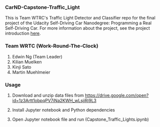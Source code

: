 ### CarND-Capstone-Traffic_Light

This is Team WTRC's Traffic Light Detector and Classifier repo for the final project of the Udacity Self-Driving Car Nanodegree: Programming a Real Self-Driving Car. For more information about the project, see the project introduction [here](https://classroom.udacity.com/nanodegrees/nd013/parts/6047fe34-d93c-4f50-8336-b70ef10cb4b2/modules/e1a23b06-329a-4684-a717-ad476f0d8dff/lessons/462c933d-9f24-42d3-8bdc-a08a5fc866e4/concepts/5ab4b122-83e6-436d-850f-9f4d26627fd9).

### Team WRTC (Work-Round-The-Clock)
1. Edwin Ng (Team Leader)
2. Kilian Muelken
3. Kinji Sato
4. Martin Muehlmeier


### Usage

1. Download and unzip data files from https://drive.google.com/open?id=1z3Artt1obpqPV7iNa2KWH_wLsjiRi9L3

2. Install Jupyter notebook and Python dependencies

3. Open Jupyter notebook file and run (Capstone_Traffic_Lights.ipynb)

